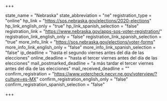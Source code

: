 +++

state_name = "Nebraska"
state_abbreviation = "ne"
registration_type = "online"
hp_link = "https://sos.nebraska.gov/elections/2020-elections"
hp_link_english_only = "true"
hp_link_spanish_selection = "false"
registration_link = "https://www.nebraska.gov/apps-sos-voter-registration/"
registration_link_english_only = "false"
registration_link_spanish_selection = "true"
more_info_link = "https://sos.nebraska.gov/elections/voter-forms"
more_info_link_english_only = "false"
more_info_link_spanish_selection = "false"
ip_deadline = "hasta el segundo viernes antes del día de las elecciones"
online_deadline = "hasta el tercer viernes antes del día de las elecciones"
mail_postmarked_deadline = "a más tardar el tercer viernes antes del día de las elecciones"
mail_received_deadline = ""
confirm_registration = "https://www.votercheck.necvr.ne.gov/voterview/?culture=es-MX"
confirm_registration_english_only = "false"
confirm_registration_spanish_selection = "false"

+++